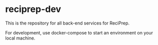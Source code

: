 # reciprep-dev

This is the repository for all back-end services for ReciPrep.

For development, use docker-compose to start an environment on your local machine.
